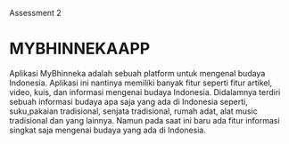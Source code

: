Assessment 2 

MYBHINNEKAAPP
==================================

Aplikasi MyBhinneka adalah sebuah platform untuk mengenal budaya Indonesia. Aplikasi ini nantinya memiliki banyak fitur seperti fitur artikel, video, kuis, dan informasi mengenai budaya Indonesia. Didalamnya terdiri sebuah informasi budaya apa saja yang ada di Indonesia seperti, suku,pakaian tradisional, senjata tradisional, rumah adat, alat music tradisional dan yang lainnya. Namun pada saat ini baru ada fitur informasi singkat saja mengenai budaya yang ada di Indonesia.
